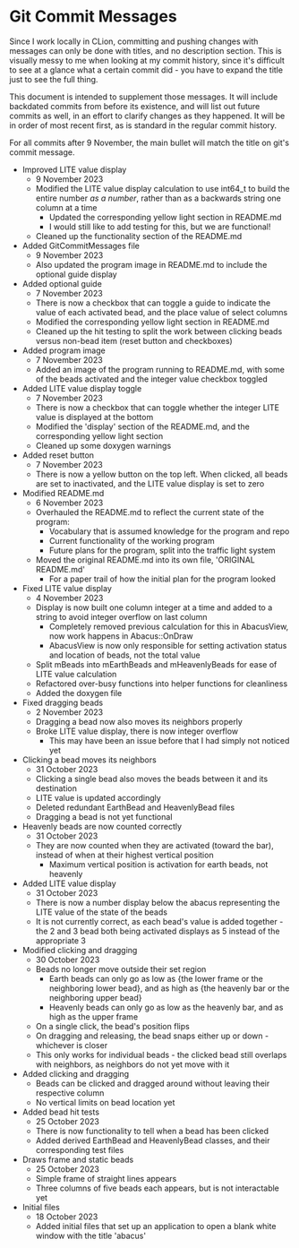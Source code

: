 # Git Commit Messages

Since I work locally in CLion, committing and pushing changes with messages can only be done with titles, and no description section.
This is visually messy to me when looking at my commit history, since it's difficult to see at a glance what a certain commit did - you have to expand the title just to see the full thing.

This document is intended to supplement those messages. It will include backdated commits from before its existence, and will list out future commits as well, in an effort to clarify changes as they happened.
It will be in order of most recent first, as is standard in the regular commit history.

For all commits after 9 November, the main bullet will match the title on git's commit message.

- Improved LITE value display
  - 9 November 2023
  - Modified the LITE value display calculation to use int64_t to build the entire number *as a number*, rather than as a backwards string one column at a time
    - Updated the corresponding yellow light section in README.md
    - I would still like to add testing for this, but we are functional!
  - Cleaned up the functionality section of the README.md
- Added GitCommitMessages file
  - 9 November 2023
  - Also updated the program image in README.md to include the optional guide display
- Added optional guide
  - 7 November 2023
  - There is now a checkbox that can toggle a guide to indicate the value of each activated bead, and the place value of select columns
  - Modified the corresponding yellow light section in README.md
  - Cleaned up the hit testing to split the work between clicking beads versus non-bead item (reset button and checkboxes)
- Added program image
  - 7 November 2023
  - Added an image of the program running to README.md, with some of the beads activated and the integer value checkbox toggled
- Added LITE value display toggle
  - 7 November 2023
  - There is now a checkbox that can toggle whether the integer LITE value is displayed at the bottom
  - Modified the 'display' section of the README.md, and the corresponding yellow light section
  - Cleaned up some doxygen warnings
- Added reset button
  - 7 November 2023
  - There is now a yellow button on the top left. When clicked, all beads are set to inactivated, and the LITE value display is set to zero
- Modified README.md
  - 6 November 2023
  - Overhauled the README.md to reflect the current state of the program:
    - Vocabulary that is assumed knowledge for the program and repo
    - Current functionality of the working program
    - Future plans for the program, split into the traffic light system
  - Moved the original README.md into its own file, 'ORIGINAL README.md'
    - For a paper trail of how the initial plan for the program looked
- Fixed LITE value display
  - 4 November 2023
  - Display is now built one column integer at a time and added to a string to avoid integer overflow on last column
    - Completely removed previous calculation for this in AbacusView, now work happens in Abacus::OnDraw
    - AbacusView is now only responsible for setting activation status and location of beads, not the total value
  - Split mBeads into mEarthBeads and mHeavenlyBeads for ease of LITE value calculation
  - Refactored over-busy functions into helper functions for cleanliness
  - Added the doxygen file
- Fixed dragging beads
  - 2 November 2023
  - Dragging a bead now also moves its neighbors properly
  - Broke LITE value display, there is now integer overflow
    - This may have been an issue before that I had simply not noticed yet
- Clicking a bead moves its neighbors
  - 31 October 2023
  - Clicking a single bead also moves the beads between it and its destination
  - LITE value is updated accordingly
  - Deleted redundant EarthBead and HeavenlyBead files
  - Dragging a bead is not yet functional
- Heavenly beads are now counted correctly
  - 31 October 2023
  - They are now counted when they are activated (toward the bar), instead of when at their highest vertical position
    - Maximum vertical position is activation for earth beads, not heavenly
- Added LITE value display
  - 31 October 2023
  - There is now a number display below the abacus representing the LITE value of the state of the beads
  - It is not currently correct, as each bead's value is added together - the 2 and 3 bead both being activated displays as 5 instead of the appropriate 3
- Modified clicking and dragging
  - 30 October 2023
  - Beads no longer move outside their set region
    - Earth beads can only go as low as {the lower frame or the neighboring lower bead}, and as high as {the heavenly bar or the neighboring upper bead}
    - Heavenly beads can only go as low as the heavenly bar, and as high as the upper frame
  - On a single click, the bead's position flips
  - On dragging and releasing, the bead snaps either up or down - whichever is closer
  - This only works for individual beads - the clicked bead still overlaps with neighbors, as neighbors do not yet move with it
- Added clicking and dragging
  - Beads can be clicked and dragged around without leaving their respective column
  - No vertical limits on bead location yet
- Added bead hit tests
  - 25 October 2023
  - There is now functionality to tell when a bead has been clicked
  - Added derived EarthBead and HeavenlyBead classes, and their corresponding test files
- Draws frame and static beads
  - 25 October 2023
  - Simple frame of straight lines appears
  - Three columns of five beads each appears, but is not interactable yet
- Initial files
  - 18 October 2023
  - Added initial files that set up an application to open a blank white window with the title 'abacus'